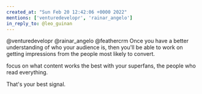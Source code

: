 ```yaml
---
created_at: "Sun Feb 20 12:42:06 +0000 2022"
mentions: ['venturedevelopr', 'rainar_angelo']
in_reply_to: @leo_guinan
---
```


@venturedevelopr @rainar_angelo @feathercrm Once you have a better understanding of who your audience is, then you'll be able to work on getting impressions from the people most likely to convert.

focus on what content works the best with your superfans, the people who read everything.

That's your best signal.